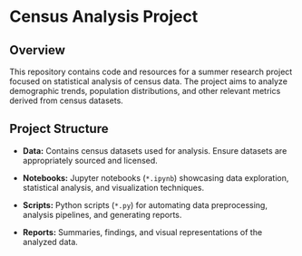 # Census Analysis Project

## Overview

This repository contains code and resources for a summer research project focused on statistical analysis of census data. The project aims to analyze demographic trends, population distributions, and other relevant metrics derived from census datasets.

## Project Structure

- **Data:** Contains census datasets used for analysis. Ensure datasets are appropriately sourced and licensed.
  
- **Notebooks:** Jupyter notebooks (`*.ipynb`) showcasing data exploration, statistical analysis, and visualization techniques.

- **Scripts:** Python scripts (`*.py`) for automating data preprocessing, analysis pipelines, and generating reports.

- **Reports:** Summaries, findings, and visual representations of the analyzed data.

